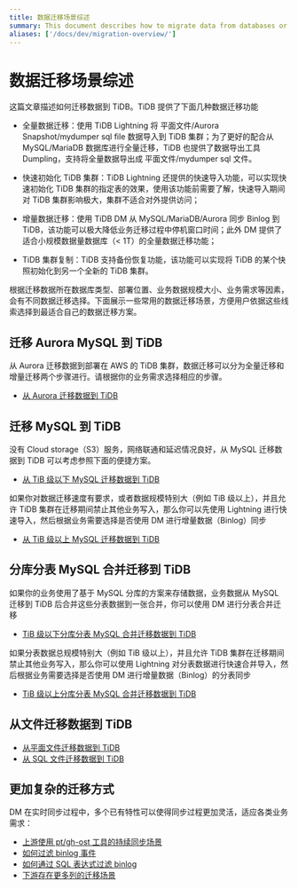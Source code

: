 ```yaml
---
title: 数据迁移场景综述
summary: This document describes how to migrate data from databases or data formats (CSV/SQL).
aliases: ['/docs/dev/migration-overview/']
---
```


# 数据迁移场景综述

这篇文章描述如何迁移数据到 TiDB。TiDB 提供了下面几种数据迁移功能

- 全量数据迁移：使用 TiDB Lightning 将 平面文件/Aurora Snapshot/mydumper sql file 数据导入到 TiDB 集群；为了更好的配合从 MySQL/MariaDB 数据库进行全量迁移，TiDB 也提供了数据导出工具 Dumpling，支持将全量数据导出成 平面文件/mydumper sql 文件。

- 快速初始化 TiDB 集群：TiDB Lightning 还提供的快速导入功能，可以实现快速初始化 TiDB 集群的指定表的效果，使用该功能前需要了解，快速导入期间对 TiDB 集群影响极大，集群不适合对外提供访问；

- 增量数据迁移：使用 TiDB DM 从 MySQL/MariaDB/Aurora 同步 Binlog 到 TiDB，该功能可以极大降低业务迁移过程中停机窗口时间；此外 DM 提供了适合小规模数据量数据库（< 1T）的全量数据迁移功能；

- TiDB 集群复制：TiDB 支持备份恢复功能，该功能可以实现将 TiDB 的某个快照初始化到另一个全新的 TiDB 集群。

根据迁移数据所在数据库类型、部署位置、业务数据规模大小、业务需求等因素，会有不同数据迁移选择。下面展示一些常用的数据迁移场景，方便用户依据这些线索选择到最适合自己的数据迁移方案。

## 迁移 Aurora MySQL 到 TiDB

从 Aurora 迁移数据到部署在 AWS 的 TiDB 集群，数据迁移可以分为全量迁移和增量迁移两个步骤进行。请根据你的业务需求选择相应的步骤。

- [从 Aurora 迁移数据到 TiDB](/data-migration/migrate-aurora-tidb-from-snapshot.md)

## 迁移 MySQL 到 TiDB

没有 Cloud storage（S3）服务，网络联通和延迟情况良好，从 MySQL 迁移数据到 TiDB 可以考虑参照下面的便捷方案。

- [从 TiB 级以下 MySQL 迁移数据到 TiDB](/data-migration/migrate-mysql-tidb-less-tb.md)

如果你对数据迁移速度有要求，或者数据规模特别大（例如 TiB 级以上），并且允许 TiDB 集群在迁移期间禁止其他业务写入，那么你可以先使用 Lightning 进行快速导入，然后根据业务需要选择是否使用 DM 进行增量数据（Binlog）同步

- [从 TiB 级以上 MySQL 迁移数据到 TiDB](/data-migration/migrate-mysql-tidb-above-tb.md)

## 分库分表 MySQL 合并迁移到 TiDB

如果你的业务使用了基于 MySQL 分库的方案来存储数据，业务数据从 MySQL 迁移到 TiDB 后合并这些分表数据到一张合并，你可以使用 DM 进行分表合并迁移

- [TiB 级以下分库分表 MySQL 合并迁移数据到 TiDB](/data-migration/migrate-shared-mysql-tidb-less-tb.md)

如果分表数据总规模特别大（例如 TiB 级以上），并且允许 TiDB 集群在迁移期间禁止其他业务写入，那么你可以使用 Lightning 对分表数据进行快速合并导入，然后根据业务需要选择是否使用 DM 进行增量数据（Binlog）的分表同步

- [TiB 级以上分库分表 MySQL 合并迁移数据到 TiDB](/data-migration/migrate-shared-mysql-tidb-above-tb.md)

## 从文件迁移数据到 TiDB

- [从平面文件迁移数据到 TiDB](/data-migration/migrate-flat-file-tidb.md)
- [从 SQL 文件迁移数据到 TiDB](//data-migration/migrate-sql-file-tidb.md)

## 更加复杂的迁移方式

DM 在实时同步过程中，多个已有特性可以使得同步过程更加灵活，适应各类业务需求：

- [上游使用 pt/gh-ost 工具的持续同步场景](/data-migration/migrate-with-pt-ghost.md)
- [如何过滤 binlog 事件](/data-migration/migrate-with-binlog-event-filter.md)
- [如何通过 SQL 表达式过滤 binlog](/data-migration/migrate-with-binlog-sql-expression-filter.md)
- [下游存在更多列的迁移场景](//data-migration/migrate-with-more-columns-downstream.md)
